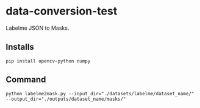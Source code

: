 # data-conversion-test

Labelme JSON to Masks.

## Installs

```
pip install opencv-python numpy
```

## Command

```
python labelme2mask.py --input_dir="./datasets/labelme/dataset_name/" --output_dir="./outputs/dataset_name/masks/"
```
